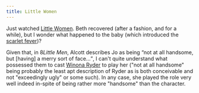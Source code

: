 ```yaml
---
title: Little Women
---
```

Just watched [Little Women](http://imdb.com/title/tt0110367/). Beth recovered (after a fashion, and for a while), but I wonder what happened to the baby (which introduced the [scarlet fever](http://en.wikipedia.org/wiki/Scarlet_fever))?

Given that, in 8*Little Men*, Alcott describes Jo as being <q>not at all handsome, but [having] a merry sort of face...</q>, I can't quite understand what possessed them to cast [Winona Ryder](http://en.wikipedia.org/wiki/Winona_Ryder) to play her ("not at all handsome" being probably the least apt description of Ryder as is both conceivable and not "exceedingly ugly" or some such). In any case, she played the role very well indeed in-spite of being rather more "handsome" than the character.
